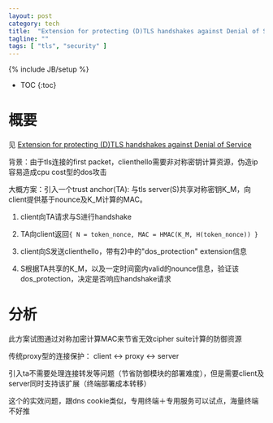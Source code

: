 ```yaml
---
layout: post
category: tech
title:  "Extension for protecting (D)TLS handshakes against Denial of Service"
tagline: ""
tags: [ "tls", "security" ] 
---
```

{% include JB/setup %}

* TOC
{:toc}

# 概要

见 [Extension for protecting (D)TLS handshakes against Denial of Service](https://tools.ietf.org/html/draft-tiloca-tls-dos-handshake-02)

背景：由于tls连接的first packet，clienthello需要非对称密钥计算资源，伪造ip容易造成cpu cost型的dos攻击

大概方案：引入一个trust anchor(TA): 与tls server(S)共享对称密钥K_M，向client提供基于nounce及K_M计算的MAC。

1) client向TA请求与S进行handshake

2) TA向client返回``{ N = token_nonce, MAC = HMAC(K_M, H(token_nonce)) }``

3) client向S发送clienthello，带有2)中的"dos_protection" extension信息

4) S根据TA共享的K_M，以及一定时间窗内valid的nounce信息，验证该dos_protection，决定是否响应handshake请求

# 分析

此方案试图通过对称加密计算MAC来节省无效cipher suite计算的防御资源

传统proxy型的连接保护： client <-> proxy <-> server

引入ta不需要处理连接转发等问题（节省防御模块的部署难度），但是需要client及server同时支持该扩展（终端部署成本转移）

这个的实效问题，跟dns cookie类似，专用终端＋专用服务可以试点，海量终端不好推

